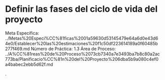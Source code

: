 # Definir las fases del ciclo de vida del proyecto

Meta Específica: ../Metas%20Especi%CC%81ficas%2001a59630d53145479e64a6d0e43d64e0/Establecer%20las%20estimaciones%20f1c50df223614189a0f60485b277f469.md
Número de Práctica: 1.3
Área de Proceso: ../A%CC%81reas%20de%20Proceso%2073cb7340a7e3493ba7b8c80a2ac773ba/Planificacio%CC%81n%20del%20Proyecto%206dba5b9a080c4ef0a4babec2ebb5d62f.md

.